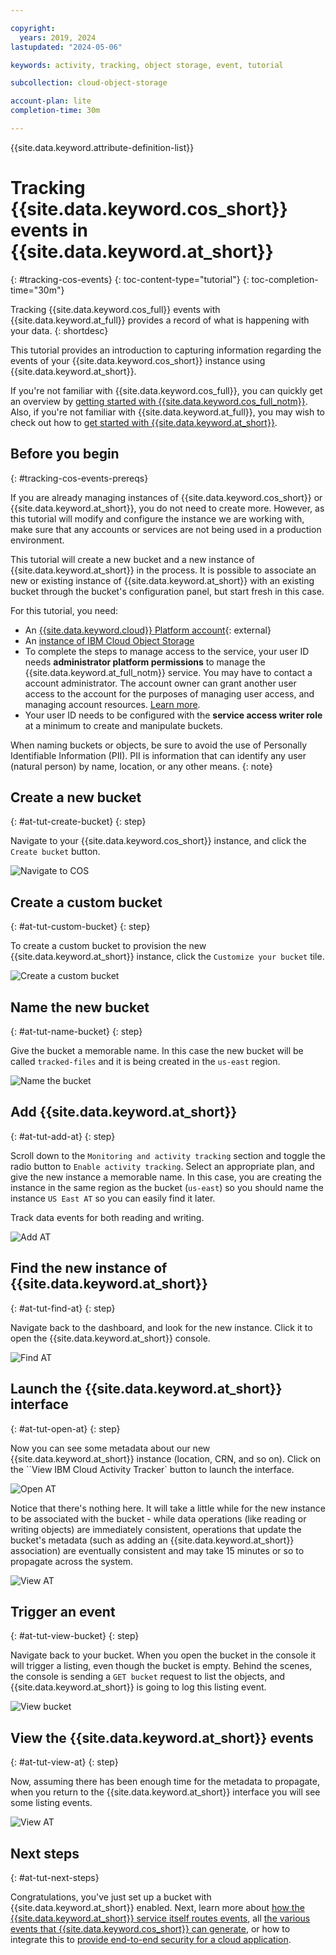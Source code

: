 ```yaml
---

copyright:
  years: 2019, 2024
lastupdated: "2024-05-06"

keywords: activity, tracking, object storage, event, tutorial

subcollection: cloud-object-storage

account-plan: lite
completion-time: 30m

---
```


{{site.data.keyword.attribute-definition-list}}

# Tracking {{site.data.keyword.cos_short}} events in {{site.data.keyword.at_short}}
{: #tracking-cos-events}
{: toc-content-type="tutorial"}
{: toc-completion-time="30m"}

Tracking {{site.data.keyword.cos_full}} events with {{site.data.keyword.at_full}} provides a record of what is happening with your data.
{: shortdesc}

This tutorial provides an introduction to capturing information regarding the events of your {{site.data.keyword.cos_short}} instance using {{site.data.keyword.at_short}}.

If you're not familiar with {{site.data.keyword.cos_full}}, you can quickly get an overview by [getting started with {{site.data.keyword.cos_full_notm}}](/docs/cloud-object-storage?topic=cloud-object-storage-getting-started-cloud-object-storage). Also, if you're not familiar with {{site.data.keyword.at_full}}, you may wish to check out how to [get started with {{site.data.keyword.at_short}}](/docs/activity-tracker?topic=activity-tracker-getting-started).

## Before you begin
{: #tracking-cos-events-prereqs}

If you are already managing instances of {{site.data.keyword.cos_short}} or {{site.data.keyword.at_short}}, you do not need to create more. However, as this tutorial will modify and configure the instance we are working with, make sure that any accounts or services are not being used in a production environment.

This tutorial will create a new bucket and a new instance of {{site.data.keyword.at_short}} in the process.  It is possible to associate an new or existing instance of {{site.data.keyword.at_short}} with an existing bucket through the bucket's configuration panel, but start fresh in this case.

For this tutorial, you need:
- An [{{site.data.keyword.cloud}} Platform account](https://cloud.ibm.com){: external}
- An [instance of IBM Cloud Object Storage](/objectstorage/create)
- To complete the steps to manage access to the service, your user ID needs **administrator platform permissions** to manage the {{site.data.keyword.at_full_notm}} service. You may have to contact a account administrator. The account owner can grant another user access to the account for the purposes of managing user access, and managing account resources. [Learn more](/docs/account?topic=account-userroles).
- Your user ID needs to be configured with the **service access writer role** at a minimum to create and manipulate buckets.

When naming buckets or objects, be sure to avoid the use of Personally Identifiable Information (PII). PII is information that can identify any user (natural person) by name, location, or any other means.
{: note}

## Create a new bucket
{: #at-tut-create-bucket}
{: step}

Navigate to your {{site.data.keyword.cos_short}} instance, and click the `Create bucket` button.

![Navigate to COS](images/at-tut-1-create-bucket.png)

## Create a custom bucket
{: #at-tut-custom-bucket}
{: step}

To create a custom bucket to provision the new {{site.data.keyword.at_short}} instance, click the `Customize your bucket` tile.

![Create a custom bucket](images/at-tut-2-custom-bucket.png)

## Name the new bucket
{: #at-tut-name-bucket}
{: step}

Give the bucket a memorable name.  In this case the new bucket will be called `tracked-files` and it is being created in the `us-east` region.

![Name the bucket](images/at-tut-3-name-bucket.png)

## Add {{site.data.keyword.at_short}}
{: #at-tut-add-at}
{: step}

Scroll down to the `Monitoring and activity tracking` section and toggle the radio button to `Enable activity tracking`.  Select an appropriate plan, and give the new instance a memorable name.  In this case, you are creating the instance in the same region as the bucket (`us-east`) so you should name the instance `US East AT` so you can easily find it later.

Track data events for both reading and writing.

![Add AT](images/at-tut-4-add-at.png)

## Find the new instance of {{site.data.keyword.at_short}}
{: #at-tut-find-at}
{: step}

Navigate back to the dashboard, and look for the new instance. Click it to open the {{site.data.keyword.at_short}} console.

![Find AT](images/at-tut-5-find-at.png)

## Launch the {{site.data.keyword.at_short}} interface
{: #at-tut-open-at}
{: step}

Now you can see some metadata about our new {{site.data.keyword.at_short}} instance (location, CRN, and so on).  Click on the ``View IBM Cloud Activity Tracker` button to launch the interface.

![Open AT](images/at-tut-6-open-at.png)


Notice that there's nothing here.  It will take a little while for the new instance to be associated with the bucket - while data operations (like reading or writing objects) are immediately consistent, operations that update the bucket's metadata (such as adding an {{site.data.keyword.at_short}} association) are eventually consistent and may take 15 minutes or so to propagate across the system.

![View AT](images/at-tut-7-empty-at.png)

## Trigger an event
{: #at-tut-view-bucket}
{: step}

Navigate back to your bucket.  When you open the bucket in the console it will trigger a listing, even though the bucket is empty. Behind the scenes, the console is sending a `GET bucket` request to list the objects, and {{site.data.keyword.at_short}} is going to log this listing event.

![View bucket](images/at-tut-8-view-bucket.png)

## View the {{site.data.keyword.at_short}} events
{: #at-tut-view-at}
{: step}

Now, assuming there has been enough time for the metadata to propagate, when you return to the {{site.data.keyword.at_short}} interface you will see some listing events.

![View AT](images/at-tut-9-view-at.png)

## Next steps
{: #at-tut-next-steps}

Congratulations, you've just set up a bucket with {{site.data.keyword.at_short}} enabled. Next, learn more about [how the {{site.data.keyword.at_short}} service itself routes events](/docs/activity-tracker?topic=activity-tracker-getting-started), all [the various events that {{site.data.keyword.cos_short}} can generate](/docs/cloud-object-storage?topic=cloud-object-storage-at-events), or how to integrate this to [provide end-to-end security for a cloud application](/docs/solution-tutorials?topic=solution-tutorials-cloud-e2e-security).
